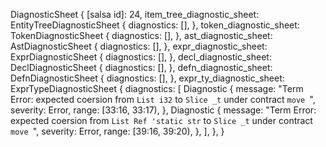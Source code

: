 DiagnosticSheet {
    [salsa id]: 24,
    item_tree_diagnostic_sheet: EntityTreeDiagnosticSheet {
        diagnostics: [],
    },
    token_diagnostic_sheet: TokenDiagnosticSheet {
        diagnostics: [],
    },
    ast_diagnostic_sheet: AstDiagnosticSheet {
        diagnostics: [],
    },
    expr_diagnostic_sheet: ExprDiagnosticSheet {
        diagnostics: [],
    },
    decl_diagnostic_sheet: DeclDiagnosticSheet {
        diagnostics: [],
    },
    defn_diagnostic_sheet: DefnDiagnosticSheet {
        diagnostics: [],
    },
    expr_ty_diagnostic_sheet: ExprTypeDiagnosticSheet {
        diagnostics: [
            Diagnostic {
                message: "Term Error: expected coersion from `List i32` to `Slice _t` under contract `move `",
                severity: Error,
                range: [33:16, 33:17),
            },
            Diagnostic {
                message: "Term Error: expected coersion from `List Ref 'static str` to `Slice _t` under contract `move `",
                severity: Error,
                range: [39:16, 39:20),
            },
        ],
    },
}